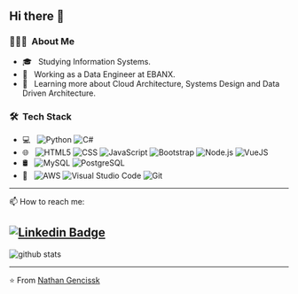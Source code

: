 ## Hi there 👋

### 👨🏻‍💻 &nbsp;About Me

- 🎓 &nbsp; Studying Information Systems.
- 💼 &nbsp; Working as a Data Engineer at EBANX.
- 🌱 &nbsp; Learning more about Cloud Architecture, Systems Design and Data Driven Architecture.

### 🛠 &nbsp;Tech Stack

- 💻 &nbsp;
  ![Python](https://img.shields.io/badge/-Python-333333?style=for-the-badge&logo=python)
  ![C#](https://img.shields.io/badge/C%23-239120?style=for-the-badge&logo=c-sharp&logoColor=white)
- 🌐 &nbsp;
  ![HTML5](https://img.shields.io/badge/-HTML5-333333?style=for-the-badge&logo=HTML5)
  ![CSS](https://img.shields.io/badge/-CSS-333333?style=for-the-badge&logo=CSS3)
  ![JavaScript](https://img.shields.io/badge/-JavaScript-333333?style=for-the-badge&logo=javascript)
  ![Bootstrap](https://img.shields.io/badge/-Bootstrap-333333?style=for-the-badge&logo=bootstrap)
  ![Node.js](https://img.shields.io/badge/-Node.js-333333?style=for-the-badge&logo=node.js)
  ![VueJS](https://img.shields.io/badge/Vue.js-35495E?style=for-the-badge&logo=vue.js)
- 🛢 &nbsp;
  ![MySQL](https://img.shields.io/badge/-MySQL-333333?style=for-the-badge&logo=mysql)
  ![PostgreSQL](https://img.shields.io/badge/PostgreSQL-316192?style=for-the-badge&logo=postgresql&logoColor=white)
- 🔧 &nbsp;
  ![AWS](https://img.shields.io/badge/Amazon_AWS-232F3E?style=for-the-badge&logo=amazon-aws&logoColor=white)
  ![Visual Studio Code](https://img.shields.io/badge/-Visual%20Studio%20Code-333333?style=for-the-badge&logo=visual-studio-code)
  ![Git](https://img.shields.io/badge/-Git-333333?style=for-the-badge&logo=git)


---------------------------------------------------------------------------------------------------------------------------------------------------------------------------------
📫 How to reach me:

[![Linkedin Badge](https://img.shields.io/badge/-nathangngencissk-blue?style=flat-square&logo=Linkedin&logoColor=white&link=https://www.linkedin.com/in/nathangngencissk//)](https://www.linkedin.com/in/nathangngencissk/)
---------------------------------------------------------------------------------------------------------------------------------------------------------------------------------

![github stats](https://github-readme-stats.vercel.app/api?username=nathangngencissk&show_icons=true)

---------------------------------------------------------------------------------------------------------------------------------------------------------------------------------


⭐️ From [Nathan Gencissk](https://github.com/nathangngencissk)
